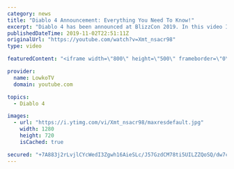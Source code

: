 ```yaml
---
category: news
title: "Diablo 4 Announcement: Everything You Need To Know!"
excerpt: "Diablo 4 has been announced at BlizzCon 2019. In this video I go over everything you need to know about this upcoming Blizzard Entertainment game."
publishedDateTime: 2019-11-02T22:51:11Z
originalUrl: "https://youtube.com/watch?v=Xmt_nsacr98"
type: video

featuredContent: "<iframe width=\"800\" height=\"500\" frameborder=\"0\" src=\"https://www.youtube.com/embed/Xmt_nsacr98\" allow=\"accelerometer; autoplay; encrypted-media; gyroscope; picture-in-picture\" allowfullscreen></iframe>"

provider:
  name: LowkoTV
  domain: youtube.com

topics:
  - Diablo 4

images:
  - url: "https://i.ytimg.com/vi/Xmt_nsacr98/maxresdefault.jpg"
    width: 1280
    height: 720
    isCached: true

secured: "+7A883j2rLvjlCYcWedI3Zgwh16AieSLc/J57GzdCM78ti5UILZZQoSQ/dw7c2MJNRCZ8Qmy4Gc0nPplwRj1vxSP9ec2vXetxQBRejHFY0avc4fB7Pv2ck77YqFF0bUquAnmRUBrWQ2Z7DP9sx/CGxtrA41bHGPfbMEdrjTBTaQKb1uU+/AGNYUE6wJJiwahF8UkPiA1fb2ZW6VhjyQHOKG2of1voguJm/8pFS3MthYxZFtBK+Op6r4R7SRsAXRw5e7KXDA0MfRe6hHc9ZMbwRUO01OvqjiFYzNj0u9En4nReaNPVDUZ0/YrG4wkT5k+YF/zCfphmtNgZopkETd5NuBpswHe38HfnjwQEEstngiR7e7Mz3EjSjXEJGbbZDyF8qj85/4LF9P8KnUMSyOyDN0kfUS410YaHWztnM4uLXeqH20RDJtOo3xWy5c0Jx5+;24UZq0DfnaE21JgUbahS2w=="
---
```


